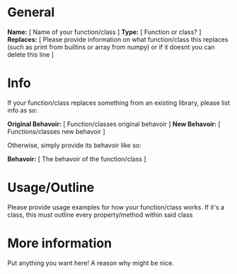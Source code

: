 # General

**Name:** [ Name of your function/class ]
**Type:** [ Function or class? ]
**Replaces:** [ Please provide information on what function/class this replaces (such as print from builtins or array from numpy) or if it doesnt you can delete this line ]

# Info

If your function/class replaces something from an existing library, please list info as so:

**Original Behavoir:** [ Function/classes original behavoir ]
**New Behavoir:** [ Functions/classes new behavoir ]

Otherwise, simply provide its behavoir like so:

**Behavoir:** [ The behavoir of the function/class ]

# Usage/Outline

Please provide usage examples for how your function/class works. If it's a class, this must outline every property/method within said class

# More information

Put anything you want here! A reason why might be nice.
